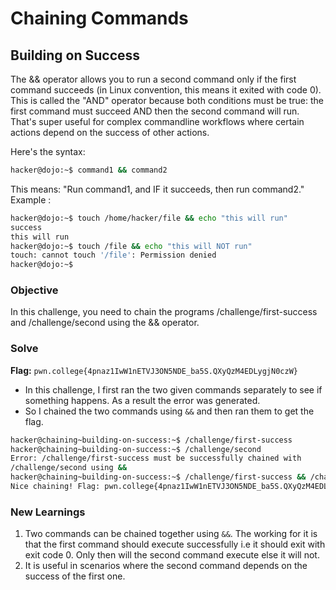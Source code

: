 # Chaining Commands

## Building on Success
The && operator allows you to run a second command only if the first command succeeds (in Linux convention, this means it exited with code 0). This is called the "AND" operator because both conditions must be true: the first command must succeed AND then the second command will run. That's super useful for complex commandline workflows where certain actions depend on the success of other actions.

Here's the syntax:

```bash
hacker@dojo:~$ command1 && command2
```

This means: "Run command1, and IF it succeeds, then run command2." Example :

```bash
hacker@dojo:~$ touch /home/hacker/file && echo "this will run"
success
this will run
hacker@dojo:~$ touch /file && echo "this will NOT run"
touch: cannot touch '/file': Permission denied
hacker@dojo:~$
```

### Objective
In this challenge, you need to chain the programs /challenge/first-success and /challenge/second using the && operator.

### Solve
**Flag:** `pwn.college{4pnaz1IwW1nETVJ3ON5NDE_ba5S.QXyQzM4EDLygjN0czW}`

- In this challenge, I first ran the two given commands separately to see if something happens. As a result the error was generated.
- So I chained the two commands using `&&` and then ran them to get the flag.

```bash
hacker@chaining~building-on-success:~$ /challenge/first-success
hacker@chaining~building-on-success:~$ /challenge/second
Error: /challenge/first-success must be successfully chained with
/challenge/second using &&
hacker@chaining~building-on-success:~$ /challenge/first-success && /challenge/second
Nice chaining! Flag: pwn.college{4pnaz1IwW1nETVJ3ON5NDE_ba5S.QXyQzM4EDLygjN0czW}
```

### New Learnings
1. Two commands can be chained together using `&&`. The working for it is that the first command should execute successfully i.e it should exit with exit code 0. Only then will the second command execute else it will not.
2. It is useful in scenarios where the second command depends on the success of the first one. 